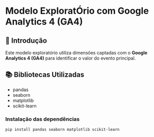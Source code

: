 # Modelo ExploratÓrio com Google Analytics 4 (GA4)

## 📌 Introdução

Este modelo exploratório utiliza dimensões captadas com o **Google Analytics 4 (GA4)** para identificar o valor do evento principal.

## 📚 Bibliotecas Utilizadas

- pandas  
- seaborn  
- matplotlib  
- scikit-learn  

### Instalação das dependências

```bash
pip install pandas seaborn matplotlib scikit-learn
